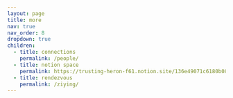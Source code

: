 ```yaml
---
layout: page
title: more
nav: true
nav_order: 8
dropdown: true
children:
  - title: connections
    permalink: /people/
  - title: notion space
    permalink: https://trusting-heron-f61.notion.site/136e49071c6180b08f82f886a218f76d
  - title: rendezvous
    permalink: /ziying/
---
```

